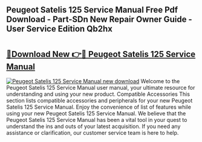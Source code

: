 ## Peugeot Satelis 125 Service Manual Free Pdf Download - Part-SDn New Repair Owner Guide - User Service Edition Qb2hx

# <h2><a href="http://cf2569.oget.top/?id=Peugeot+Satelis+125+Service+Manual">🔗Download New 👉🔴 Peugeot Satelis 125 Service Manual</a></h2>

[![Peugeot Satelis 125 Service Manual new download](https://i.imgur.com/5g1atiW.png)](http://cf2569.oget.top/?id=Peugeot+Satelis+125+Service+Manual)
Welcome to the Peugeot Satelis 125 Service Manual user manual, your ultimate resource for understanding and using your new product. Compatible Accessories This section lists compatible accessories and peripherals for your new Peugeot Satelis 125 Service Manual. Enjoy the convenience of list of features while using your new Peugeot Satelis 125 Service Manual. We believe that the Peugeot Satelis 125 Service Manual has been a vital tool in your quest to understand the ins and outs of your latest acquisition. If you need any assistance or clarification, our customer service team is here to help.
